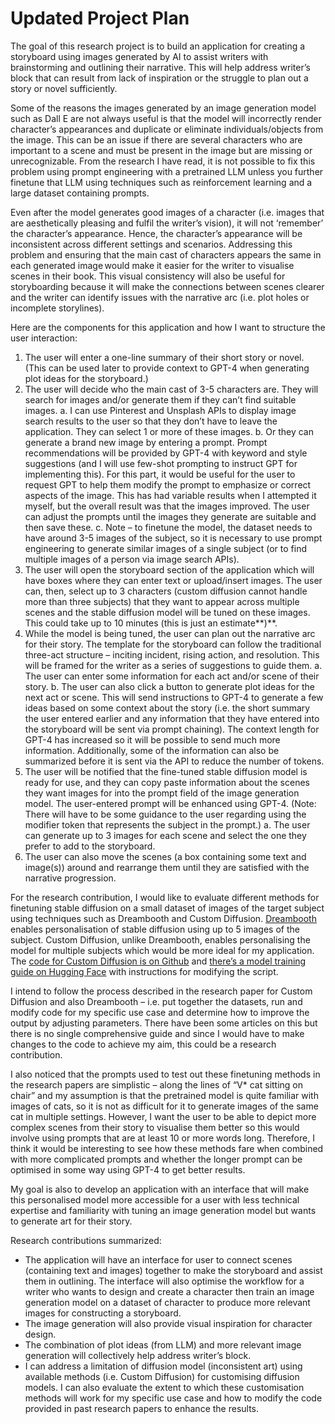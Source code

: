# Updated Project Plan

The goal of this research project is to build an application for creating a storyboard using images generated by AI to assist writers with brainstorming and outlining their narrative. This will help address writer’s block that can result from lack of inspiration or the struggle to plan out a story or novel sufficiently.

Some of the reasons the images generated by an image generation model such as Dall E are not always useful is that the model will incorrectly render character’s appearances and duplicate or eliminate individuals/objects from the image. This can be an issue if there are several characters who are important to a scene and must be present in the image but are missing or unrecognizable. From the research I have read, it is not possible to fix this problem using prompt engineering with a pretrained LLM unless you further finetune that LLM using techniques such as reinforcement learning and a large dataset containing prompts.

Even after the model generates good images of a character (i.e. images that are aesthetically pleasing and fulfil the writer’s vision), it will not ‘remember’ the character’s appearance. Hence, the character’s appearance will be inconsistent across different settings and scenarios. Addressing this problem and ensuring that the main cast of characters appears the same in each generated image would make it easier for the writer to visualise scenes in their book. This visual consistency will also be useful for storyboarding because it will make the connections between scenes clearer and the writer can identify issues with the narrative arc (i.e. plot holes or incomplete storylines).

Here are the components for this application and how I want to structure the user interaction:

1. The user will enter a one-line summary of their short story or novel. (This can be used later to provide context to GPT-4 when generating plot ideas for the storyboard.)
2. The user will decide who the main cast of 3-5 characters are. They will search for images and/or generate them if they can’t find suitable images.
  a. I can use Pinterest and Unsplash APIs to display image search results to the user so that they don’t have to leave the application. They can select 1 or more of these images.
  b. Or they can generate a brand new image by entering a prompt. Prompt recommendations will be provided by GPT-4 with keyword and style suggestions (and I will use few-shot prompting to instruct GPT for implementing this). For this part, it would be useful for the user to request GPT to help them modify the prompt to emphasize or correct aspects of the image. This has had variable results when I attempted it myself, but the overall result was that the images improved. The user can adjust the prompts until the images they generate are suitable and then save these.
  c. Note – to finetune the model, the dataset needs to have around 3-5 images of the subject, so it is necessary to use prompt engineering to generate similar images of a single subject (or to find multiple images of a person via image search APIs).
3. The user will open the storyboard section of the application which will have boxes where they can enter text or upload/insert images. The user can, then, select up to 3 characters (custom diffusion cannot handle more than three subjects) that they want to appear across multiple scenes and the stable diffusion model will be tuned on these images. This could take up to 10 minutes (this is just an estimate**)**.
4. While the model is being tuned, the user can plan out the narrative arc for their story. The template for the storyboard can follow the traditional three-act structure – inciting incident, rising action, and resolution. This will be framed for the writer as a series of suggestions to guide them.
  a. The user can enter some information for each act and/or scene of their story.
  b. The user can also click a button to generate plot ideas for the next act or scene. This will send instructions to GPT-4 to generate a few ideas based on some context about the story (i.e. the short summary the user entered earlier and any information that they have entered into the storyboard will be sent via prompt chaining). The context length for GPT-4 has increased so it will be possible to send much more information. Additionally, some of the information can also be summarized before it is sent via the API to reduce the number of tokens.
5. The user will be notified that the fine-tuned stable diffusion model is ready for use, and they can copy paste information about the scenes they want images for into the prompt field of the image generation model. The user-entered prompt will be enhanced using GPT-4. (Note: There will have to be some guidance to the user regarding using the modifier token that represents the subject in the prompt.)
  a. The user can generate up to 3 images for each scene and select the one they prefer to add to the storyboard.
6. The user can also move the scenes (a box containing some text and image(s)) around and rearrange them until they are satisfied with the narrative progression.

For the research contribution, I would like to evaluate different methods for finetuning stable diffusion on a small dataset of images of the target subject using techniques such as Dreambooth and Custom Diffusion. [Dreambooth](https://huggingface.co/docs/diffusers/v0.11.0/en/training/dreambooth) enables personalisation of stable diffusion using up to 5 images of the subject. Custom Diffusion, unlike Dreambooth, enables personalising the model for multiple subjects which would be more ideal for my application. The [code for Custom Diffusion is on Github](https://github.com/adobe-research/custom-diffusion) and [there’s a model training guide on Hugging Face](https://huggingface.co/docs/diffusers/training/custom_diffusion) with instructions for modifying the script.

I intend to follow the process described in the research paper for Custom Diffusion and also Dreambooth – i.e. put together the datasets, run and modify code for my specific use case and determine how to improve the output by adjusting parameters. There have been some articles on this but there is no single comprehensive guide and since I would have to make changes to the code to achieve my aim, this could be a research contribution.

I also noticed that the prompts used to test out these finetuning methods in the research papers are simplistic – along the lines of “V* cat sitting on chair” and my assumption is that the pretrained model is quite familiar with images of cats, so it is not as difficult for it to generate images of the same cat in multiple settings. However, I want the user to be able to depict more complex scenes from their story to visualise them better so this would involve using prompts that are at least 10 or more words long. Therefore, I think it would be interesting to see how these methods fare when combined with more complicated prompts and whether the longer prompt can be optimised in some way using GPT-4 to get better results.

My goal is also to develop an application with an interface that will make this personalised model more accessible for a user with less technical expertise and familiarity with tuning an image generation model but wants to generate art for their story.

Research contributions summarized:
- The application will have an interface for user to connect scenes (containing text and images) together to make the storyboard and assist them in outlining. The interface will also optimise the workflow for a writer who wants to design and create a character then train an image generation model on a dataset of character to produce more relevant images for constructing a storyboard.
- The image generation will also provide visual inspiration for character design.
- The combination of plot ideas (from LLM) and more relevant image generation will collectively help address writer’s block.
- I can address a limitation of diffusion model (inconsistent art) using available methods (i.e. Custom Diffusion) for customising diffusion models. I can also evaluate the extent to which these customisation methods will work for my specific use case and how to modify the code provided in past research papers to enhance the results.
